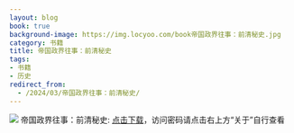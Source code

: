 ```yaml
---
layout: blog
book: true
background-image: https://img.locyoo.com/book帝国政界往事：前清秘史.jpg
category: 书籍
title: 帝国政界往事：前清秘史
tags:
- 书籍
- 历史
redirect_from:
  - /2024/03/帝国政界往事：前清秘史/
---
```

![](https://img.locyoo.com/book帝国政界往事：前清秘史.jpg)
帝国政界往事：前清秘史: <a name = "ref1" href="https://url18.ctfile.com/f/50983618-1063935377-c8a4f2?p=3619">点击下载</a>，访问密码请点击右上方“关于”自行查看